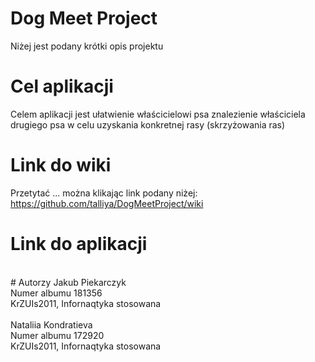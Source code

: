 # Dog Meet Project
Niżej jest podany krótki opis projektu
<br>
# Cel aplikacji
Celem aplikacji jest ułatwienie właścicielowi psa znalezienie właściciela drugiego psa w celu uzyskania konkretnej rasy (skrzyżowania ras)
<br>
# Link do wiki
Przetytać ... można klikając link podany niżej:<br>
https://github.com/talliya/DogMeetProject/wiki
<br>
# Link do aplikacji

<br>
# Autorzy
Jakub Piekarczyk<br>
Numer albumu 181356<br>
KrZUIs2011, Infornaqtyka stosowana<br>
<br>
Nataliia Kondratieva<br>
Numer albumu 172920<br>
KrZUIs2011, Infornaqtyka stosowana<br>
